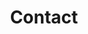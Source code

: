 ---
layout: single
title: Contact
permalink: /contact/
author_profile: true
classes: wide
published: false # remove to publish
nav_exclude: true # remove to publish
---